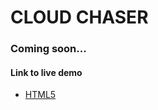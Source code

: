 # CLOUD CHASER

### Coming soon...

#### Link to live demo
<ul>
  <li><a href="https://cloud-chaser.netlify.app/">HTML5</a></li>
</ul>
